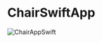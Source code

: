 # ChairSwiftApp

![ChairAppSwift](https://github.com/user-attachments/assets/12102930-f27e-4ab2-9162-9f51c81d3b8d)
